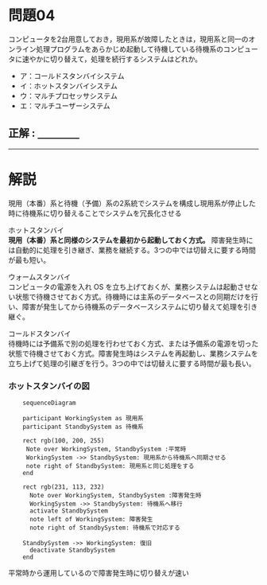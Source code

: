 # 問題04
コンピュータを2台用意しておき，現用系が故障したときは，現用系と同一のオンライン処理プログラムをあらかじめ起動して待機している待機系のコンピュータに速やかに切り替えて，処理を続行するシステムはどれか。
  
- ア：コールドスタンバイシステム
- イ：ホットスタンバイシステム
- ウ：マルチプロセッサシステム
- エ：マルチユーザーシステム
  
## 正解 : <u>　　　　</u>  
---
# 解説
現用（本番）系と待機（予備）系の2系統でシステムを構成し現用系が停止した時に待機系に切り替えることでシステムを冗長化させる

ホットスタンバイ  
**現用（本番）系と同様のシステムを最初から起動しておく方式。** 障害発生時には自動的に処理を引き継ぎ、業務を継続する。3つの中では切替えに要する時間が最も短い。  

ウォームスタンバイ  
コンピュータの電源を入れ OS を立ち上げておくが、業務システムは起動させない状態で待機させておく方式。待機時には主系のデータベースとの同期だけを行い、障害が発生してから待機系のデータベースシステムに切り替えて処理を引き継ぐ。  

コールドスタンバイ  
待機時には予備系で別の処理を行わせておく方式、または予備系の電源を切った状態で待機させておく方式。障害発生時はシステムを再起動し、業務システムを立ち上げて処理の引継ぎを行う。3つの中では切替えに要する時間が最も長い。

### ホットスタンバイの図
```:mermaid
    sequenceDiagram
    
    participant WorkingSystem as 現用系
    participant StandbySystem as 待機系

    rect rgb(100, 200, 255)
     Note over WorkingSystem, StandbySystem :平常時
     WorkingSystem ->> StandbySystem: 現用系から待機系へ同期させる 
     note right of StandbySystem: 現用系と同じ処理をする
    end
    
    rect rgb(231, 113, 232)
      Note over WorkingSystem, StandbySystem :障害発生時
      WorkingSystem ->> StandbySystem: 待機系へ移行 
      activate StandbySystem
      note left of WorkingSystem: 障害発生
      note right of StandbySystem: 待機系で対応する
    
    StandbySystem ->> WorkingSystem: 復旧 
      deactivate StandbySystem
    end

```

平常時から運用しているので障害発生時に切り替えが速い